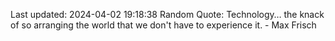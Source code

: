 Last updated: 2024-04-02 19:18:38
Random Quote: Technology… the knack of so arranging the world that we don't have to experience it. - Max Frisch